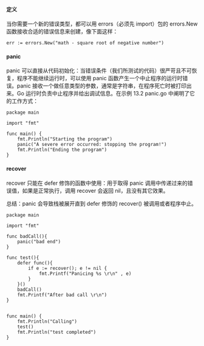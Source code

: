 
#### 定义
当你需要一个新的错误类型，都可以用 errors（必须先 import）包的 errors.New 函数接收合适的错误信息来创建，像下面这样：

```
err := errors.New("math - square root of negative number")

```

#### panic
panic 可以直接从代码初始化：当错误条件（我们所测试的代码）很严苛且不可恢复，程序不能继续运行时，可以使用 panic 函数产生一个中止程序的运行时错误。panic 接收一个做任意类型的参数，通常是字符串，在程序死亡时被打印出来。Go 运行时负责中止程序并给出调试信息。在示例 13.2 panic.go 中阐明了它的工作方式：

```
package main

import "fmt"

func main() {
    fmt.Println("Starting the program")
    panic("A severe error occurred: stopping the program!")
    fmt.Println("Ending the program")
}

```


#### recover 

recover 只能在 defer 修饰的函数中使用：用于取得 panic 调用中传递过来的错误值，如果是正常执行，调用 recover 会返回 nil，且没有其它效果。

总结：panic 会导致栈被展开直到 defer 修饰的 recover() 被调用或者程序中止。

```
package main

import "fmt"

func badCall(){
	panic("bad end")
}

func test(){
	defer func(){
		if e := recover(); e != nil {
			fmt.Printf("Panicing %s \r\n" , e)
		}
	}()
	badCall()
	fmt.Printf("After bad call \r\n")
}


func main() {
	fmt.Println("Calling")
	test()
	fmt.Println("test completed")
}


```








